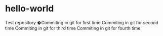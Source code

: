 # hello-world
Test repository
�Commiting in git for first time
Commiting in git for second time
Commiting in git for third time
Commiting in git for fourth time
